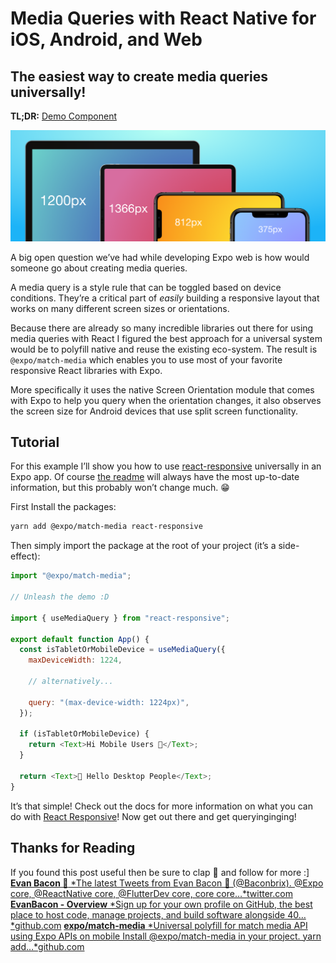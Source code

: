 # Media Queries with React Native for iOS, Android, and Web

## The easiest way to create media queries universally!

**TL;DR:** [Demo Component](https://github.com/expo/match-media/blob/master/App.js)

![](./images/19u0qwz1W4sKsdwW4BN-Qgw.png)

A big open question we’ve had while developing Expo web is how would someone go about creating media queries.

A media query is a style rule that can be toggled based on device conditions. They’re a critical part of _easily_ building a responsive layout that works on many different screen sizes or orientations.

Because there are already so many incredible libraries out there for using media queries with React I figured the best approach for a universal system would be to polyfill native and reuse the existing eco-system. The result is `@expo/match-media` which enables you to use most of your favorite responsive React libraries with Expo.

More specifically it uses the native Screen Orientation module that comes with Expo to help you query when the orientation changes, it also observes the screen size for Android devices that use split screen functionality.

## Tutorial

For this example I’ll show you how to use [react-responsive](https://github.com/contra/react-responsive) universally in an Expo app. Of course [the readme](https://github.com/expo/match-media) will always have the most up-to-date information, but this probably won’t change much. 😁

First Install the packages:

```sh
yarn add @expo/match-media react-responsive
```

Then simply import the package at the root of your project (it’s a side-effect):

```js
import "@expo/match-media";

// Unleash the demo :D

import { useMediaQuery } from "react-responsive";

export default function App() {
  const isTabletOrMobileDevice = useMediaQuery({
    maxDeviceWidth: 1224,

    // alternatively...

    query: "(max-device-width: 1224px)",
  });

  if (isTabletOrMobileDevice) {
    return <Text>Hi Mobile Users 👋</Text>;
  }

  return <Text>👋 Hello Desktop People</Text>;
}
```

It’s that simple! Check out the docs for more information on what you can do with [React Responsive](https://github.com/evanbacon/react-responsive#with-hooks)! Now get out there and get queryinginging!

## Thanks for Reading

If you found this post useful then be sure to clap 👏 and follow for more :]
[**Evan Bacon 🥓**
*The latest Tweets from Evan Bacon 🥓 (@Baconbrix). @Expo core, @ReactNative core, @FlutterDev core, core core…*twitter.com](https://twitter.com/baconbrix)
[**EvanBacon - Overview**
*Sign up for your own profile on GitHub, the best place to host code, manage projects, and build software alongside 40…*github.com](https://github.com/evanbacon)
[**expo/match-media**
*Universal polyfill for match media API using Expo APIs on mobile Install @expo/match-media in your project. yarn add…*github.com](https://github.com/expo/match-media)
